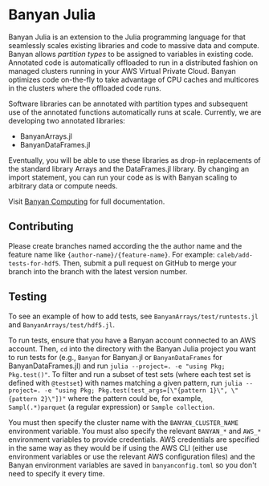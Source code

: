 # Banyan Julia

Banyan Julia is an extension to the Julia programming language for that seamlessly scales existing libraries and code to massive data and compute. Banyan allows _partition types_ to be assigned to variables in existing code. Annotated code is automatically offloaded to run in a distributed fashion on managed clusters running in your AWS Virtual Private Cloud. Banyan optimizes code on-the-fly to take advantage of CPU caches and multicores in the clusters where the offloaded code runs.

Software libraries can be annotated with partition types and subsequent use of the annotated functions automatically runs at scale. Currently, we are developing two annotated libraries:

- BanyanArrays.jl
- BanyanDataFrames.jl

Eventually, you will be able to use these libraries as drop-in replacements of the standard library Arrays and the DataFrames.jl library. By changing an import statement, you can run your code as is with Banyan scaling to arbitrary data or compute needs.

Visit [Banyan Computing](https://www.banyancomputing.com/intro/) for full documentation.

## Contributing

Please create branches named according the the author name and the feature name
like `{author-name}/{feature-name}`. For example: `caleb/add-tests-for-hdf5`.
Then, submit a pull request on GitHub to merge your branch into the branch with
the latest version number.

## Testing

To see an example of how to add tests, see `BanyanArrays/test/runtests.jl` and `BanyanArrays/test/hdf5.jl`.

To run tests, ensure that you have a Banyan account connected to an AWS account.
Then, `cd` into the directory with the Banyan Julia project you want to run
tests for (e.g., `Banyan` for Banyan.jl or `BanyanDataFrames` for
BanyanDataFrames.jl) and run `julia --project=. -e "using Pkg; Pkg.test()"`.
To filter and run a subset of test sets (where each test set is defined with
`@testset`) with names matching a given pattern, run
`julia --project=. -e "using Pkg; Pkg.test(test_args=[\"{pattern 1}\", \"{pattern 2}\"])"` where
the pattern could be, for example, `Sampl(.*)parquet` (a regular expression)
or `Sample collection`.

You must then specify the cluster name with the `BANYAN_CLUSTER_NAME`
environment variable. You must also specify the relevant `BANYAN_*`
and `AWS_*` environment variables to provide credentials. AWS
credentials are specified in the same way as they would be if using
the AWS CLI (either use environment variables or use the relevant
AWS configuration files) and the Banyan environment variables
are saved in `banyanconfig.toml` so you don't need to specify it
every time.